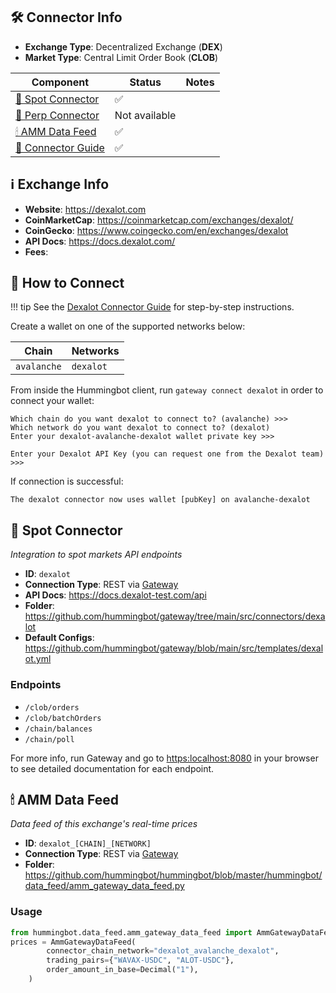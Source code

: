 ## 🛠 Connector Info

- **Exchange Type**: Decentralized Exchange (**DEX**)
- **Market Type**: Central Limit Order Book (**CLOB**)

| Component | Status | Notes | 
| --------- | ------ | ----- |
| [🔀 Spot Connector](#spot-connector) | ✅ |
| [🔀 Perp Connector](#perp-connector) | Not available
| [🕯 AMM Data Feed](#amm-data-feed) | ✅ |
| [📓 Connector Guide](/academy-content/using-dexalot-with-hummingbot/) | ✅ |

## ℹ️ Exchange Info

- **Website**: <https://dexalot.com>
- **CoinMarketCap**: <https://coinmarketcap.com/exchanges/dexalot/>
- **CoinGecko**: <https://www.coingecko.com/en/exchanges/dexalot>
- **API Docs**: <https://docs.dexalot.com/>
- **Fees**: 

## 🔑 How to Connect

!!! tip
    See the [Dexalot Connector Guide](/academy-content/using-dexalot-with-hummingbot/) for step-by-step instructions.

Create a wallet on one of the supported networks below:

| Chain | Networks | 
| ----- | -------- |
| `avalanche` | `dexalot`

From inside the Hummingbot client, run `gateway connect dexalot` in order to connect your wallet:

```
Which chain do you want dexalot to connect to? (avalanche) >>>
Which network do you want dexalot to connect to? (dexalot)
Enter your dexalot-avalanche-dexalot wallet private key >>>

Enter your Dexalot API Key (you can request one from the Dexalot team) >>> 
```

If connection is successful:

```
The dexalot connector now uses wallet [pubKey] on avalanche-dexalot
```


## 🔀 Spot Connector
*Integration to spot markets API endpoints*

- **ID**: `dexalot`
- **Connection Type**: REST via [Gateway](/gateway)
- **API Docs**: <https://docs.dexalot-test.com/api>
- **Folder**: <https://github.com/hummingbot/gateway/tree/main/src/connectors/dexalot>
- **Default Configs**: <https://github.com/hummingbot/gateway/blob/main/src/templates/dexalot.yml>

### Endpoints

- `/clob/orders`
- `/clob/batchOrders`
- `/chain/balances`
- `/chain/poll`

For more info, run Gateway and go to <https:localhost:8080> in your browser to see detailed documentation for each endpoint.

## 🕯 AMM Data Feed
*Data feed of this exchange's real-time prices*

- **ID**: `dexalot_[CHAIN]_[NETWORK]`
- **Connection Type**: REST via [Gateway](/gateway)
- **Folder**: <https://github.com/hummingbot/hummingbot/blob/master/hummingbot/data_feed/amm_gateway_data_feed.py>

### Usage

```python
from hummingbot.data_feed.amm_gateway_data_feed import AmmGatewayDataFeed
prices = AmmGatewayDataFeed(
        connector_chain_network="dexalot_avalanche_dexalot",
        trading_pairs={"WAVAX-USDC", "ALOT-USDC"},
        order_amount_in_base=Decimal("1"),
    )
```